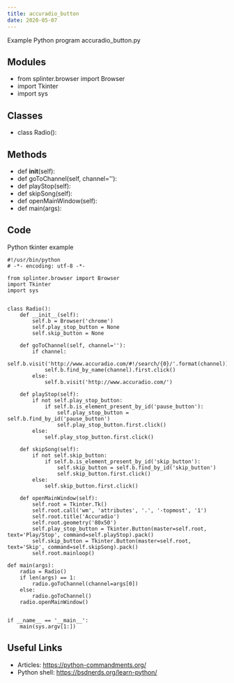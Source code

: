 ```yaml
---
title: accuradio_button
date: 2020-05-07
---
```

Example Python program accuradio_button.py

## Modules

* from splinter.browser import Browser
* import Tkinter
* import sys

## Classes

* class Radio():

## Methods

* def __init__(self):
* def goToChannel(self, channel=''):
* def playStop(self):
* def skipSong(self):
* def openMainWindow(self):
* def main(args):

## Code

Python tkinter example

    #!/usr/bin/python
    # -*- encoding: utf-8 -*-
    
    from splinter.browser import Browser
    import Tkinter
    import sys
    
    
    class Radio():
        def __init__(self):
            self.b = Browser('chrome')
            self.play_stop_button = None
            self.skip_button = None
    
        def goToChannel(self, channel=''):
            if channel:
                self.b.visit('http://www.accuradio.com/#!/search/{0}/'.format(channel))
                self.b.find_by_name(channel).first.click()
            else:
                self.b.visit('http://www.accuradio.com/')
    
        def playStop(self):
            if not self.play_stop_button:
                if self.b.is_element_present_by_id('pause_button'):
                    self.play_stop_button = self.b.find_by_id('pause_button')
                    self.play_stop_button.first.click()
            else:
                self.play_stop_button.first.click()
    
        def skipSong(self):
            if not self.skip_button:
                if self.b.is_element_present_by_id('skip_button'):
                    self.skip_button = self.b.find_by_id('skip_button')
                    self.skip_button.first.click()
            else:
                self.skip_button.first.click()
    
        def openMainWindow(self):
            self.root = Tkinter.Tk()
            self.root.call('wm', 'attributes', '.', '-topmost', '1')
            self.root.title('Accuradio')
            self.root.geometry('80x50')
            self.play_stop_button = Tkinter.Button(master=self.root, text='Play/Stop', command=self.playStop).pack()
            self.skip_button = Tkinter.Button(master=self.root, text='Skip', command=self.skipSong).pack()
            self.root.mainloop()
    
    def main(args):
        radio = Radio()
        if len(args) == 1:
            radio.goToChannel(channel=args[0])
        else:
            radio.goToChannel()
        radio.openMainWindow()
    
    
    if __name__ == '__main__':
        main(sys.argv[1:])
    

## Useful Links

- Articles: https://python-commandments.org/
- Python shell: https://bsdnerds.org/learn-python/
